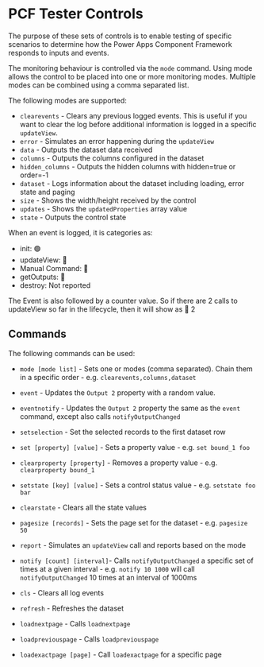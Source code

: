# PCF  Tester  Controls

The purpose of these sets of controls is to enable testing of specific scenarios to determine how the Power Apps Component Framework responds to inputs and events.

The monitoring behaviour is controlled via the `mode` command. Using mode allows the control to be placed into one or more monitoring modes. Multiple modes can be combined using a comma separated list.

The following modes are supported:

- `clearevents` - Clears any previous logged events. This is useful if you want to clear the log before additional information is logged in a specific `updateView`.
- `error` - Simulates an error happening during the `updateView`
- `data` - Outputs the dataset data received
- `columns` - Outputs the columns configured in the dataset
- `hidden_columns` - Outputs the hidden columns with hidden=true or order=-1
- `dataset` - Logs information about the dataset including loading, error state and paging
- `size` - Shows the width/height received by the control
- `updates` - Shows the `updatedProperties` array value
- `state` - Outputs the control state

When an event is logged, it is categories as:

-  init: 🟢
- updateView: 🔶
- Manual Command: 🚀
- getOutputs: 🔼
- destroy: Not reported

The Event is also followed by a counter value. So if there are 2 calls to updateView so far in the lifecycle, then it will show as 🔶 2

## Commands

The following commands can be used:

- `mode [mode list]` - Sets one or modes (comma separated). Chain them in a specific order - e.g. `clearevents,columns,dataset`

- `event` - Updates the `Output 2` property with a random value.

- `eventnotify` - Updates the `Output 2` property the same as the `event` command, except also calls `notifyOutputChanged`

- `setselection` - Set the selected records to the first dataset row

- `set [property] [value]` - Sets a property value - e.g. `set bound_1 foo`

- `clearproperty [property]` - Removes a property value - e.g. `clearproperty bound_1`

- `setstate [key] [value]` - Sets a control status value - e.g. `setstate foo bar`

- `clearstate` - Clears all the state values

- `pagesize [records]` - Sets the page set for the dataset - e.g. `pagesize 50`

- `report` - Simulates an `updateView` call and reports based on the mode

- `notify [count] [interval]`-  Calls `notifyOutputChanged` a specific set of times at a given interval - e.g. `notify 10 1000` will call `notifyOutputChanged` 10 times at an interval of 1000ms

- `cls` - Clears all log events

- `refresh` - Refreshes the dataset

- `loadnextpage` - Calls `loadnextpage`

- `loadpreviouspage` - Calls `loadpreviouspage`

- `loadexactpage [page]` - Call `loadexactpage` for a specific page

  